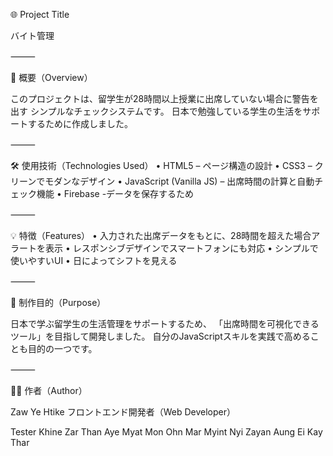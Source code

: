 🌐 Project Title

バイト管理

⸻

📝 概要（Overview）

このプロジェクトは、留学生が28時間以上授業に出席していない場合に警告を出す
シンプルなチェックシステムです。
日本で勉強している学生の生活をサポートするために作成しました。

⸻

🛠 使用技術（Technologies Used）
	•	HTML5 – ページ構造の設計
	•	CSS3 – クリーンでモダンなデザイン
	•	JavaScript (Vanilla JS) – 出席時間の計算と自動チェック機能
	•	Firebase -データを保存するため

⸻

💡 特徴（Features）
	•	入力された出席データをもとに、28時間を超えた場合アラートを表示
	•	レスポンシブデザインでスマートフォンにも対応
	•	シンプルで使いやすいUI
	•	日によってシフトを見える

⸻

🎯 制作目的（Purpose）

日本で学ぶ留学生の生活管理をサポートするため、
「出席時間を可視化できるツール」を目指して開発しました。
自分のJavaScriptスキルを実践で高めることも目的の一つです。

⸻

🧑‍💻 作者（Author）

Zaw Ye Htike
フロントエンド開発者（Web Developer）

Tester
Khine Zar Than
Aye Myat Mon
Ohn Mar Myint
Nyi Zayan Aung
Ei Kay Thar
